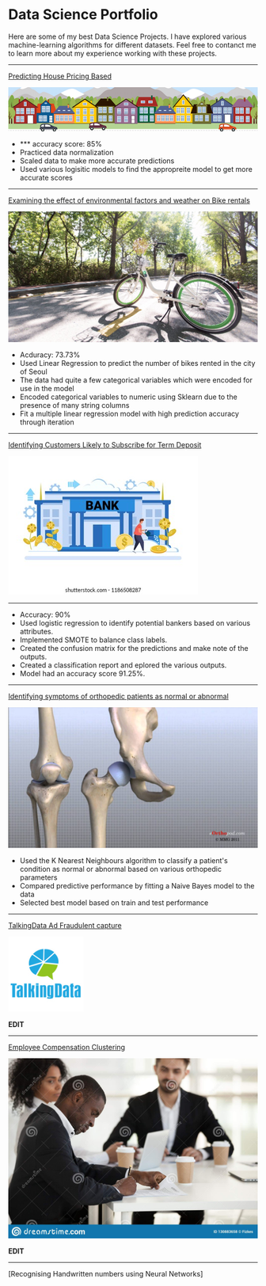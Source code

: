 # Data Science Portfolio

Here are some of my best Data Science Projects. I have explored various machine-learning algorithms for different datasets. Feel free to contanct me to learn more about my experience working with these projects.

***
[Predicting House Pricing Based](https://github.com/mikemoore26/house_Prediction)

<img src="images/housesbanner.png" />

- *** accuracy score: 85%
- Practiced data normalization
- Scaled data to make more accurate predictions
- Used various logisitic models to find the appropreite model to get more accurate scores 
***

[Examining the effect of environmental factors and weather on Bike rentals](https://github.com/mikemoore26/Linear_Bike)

<img src="images/sbike.jpeg?raw=true"/>

- Acduracy: 73.73%
- Used Linear Regression to predict the number of bikes rented in the city of Seoul
- The data had quite a few categorical variables which were encoded for use in the model
- Encoded categorical variables to numeric using Sklearn due to the presence of many string columns
- Fit a multiple linear regression model with high prediction accuracy through iteration

***

[Identifying Customers Likely to Subscribe for Term Deposit](https://github.com/mikemoore26/banking_membership)

<img src="images/bankingpic.jpeg?raw=true"/>

***

- Accuracy: 90%
- Used logistic regression to identify potential bankers based on various attributes.
- Implemented SMOTE to balance class labels.
- Created the confusion matrix for the predictions and make note of the outputs.
- Created a classification report and eplored the various outputs.
- Model had an accuracy score 91.25%.


***

[Identifying symptoms of orthopedic patients as normal or abnormal](https://github.com/mikemoore26/Bone_KNN/blob/main/Bone(knn_NB).ipynb)

<img src="images/knee.jpeg?raw=true"/>

- Used the K Nearest Neighbours algorithm to classify a patient's condition as normal or abnormal based on various orthopedic parameters
- Compared predictive performance by fitting a Naive Bayes model to the data
- Selected best model based on train and test performance

***

[TalkingData Ad Fraudulent capture](https://github.com/mikemoore26/Talking_Data_Optimization_classification/blob/main/talking_data.ipynb)

<img src="images/talking_data.png?raw=true"/>

****EDIT****

***


[Employee Compensation Clustering ](https://github.com/mikemoore26/Employee_Compensation_Clustering/blob/main/EmpCompensation_clustering.ipynb)

<img src="images/employeepic.jpeg?raw=true"/>

****EDIT****

***
[Recognising Handwritten numbers using Neural Networks]



